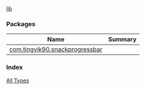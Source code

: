 [lib](.)

### Packages

| Name | Summary |
|---|---|
| [com.tingyik90.snackprogressbar](com.tingyik90.snackprogressbar/index.md) |  |

### Index

[All Types](alltypes/index.md)